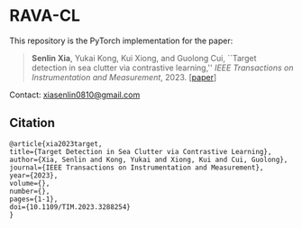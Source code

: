 # RAVA-CL
This repository is the PyTorch implementation for the paper:
> **Senlin Xia**, Yukai Kong, Kui Xiong, and Guolong Cui, 
> ``Target detection in sea clutter via contrastive learning,''
> *IEEE Transactions on Instrumentation and Measurement*, 2023. [[paper](https://ieeexplore.ieee.org/document/10168724)]

Contact: [xiasenlin0810@gmail.com](mailto:xiasenlin0810@gmail.com)

## Citation
    @article{xia2023target,
    title={Target Detection in Sea Clutter via Contrastive Learning},
    author={Xia, Senlin and Kong, Yukai and Xiong, Kui and Cui, Guolong},
    journal={IEEE Transactions on Instrumentation and Measurement},
    year={2023},
    volume={},
    number={},
    pages={1-1},
    doi={10.1109/TIM.2023.3288254}
    }
